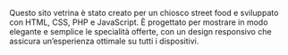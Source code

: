 Questo sito vetrina è stato creato per un chiosco street food e sviluppato con HTML, CSS, PHP e JavaScript. È progettato per mostrare in modo elegante e semplice le specialità offerte, con un design responsivo che assicura un’esperienza ottimale su tutti i dispositivi.
